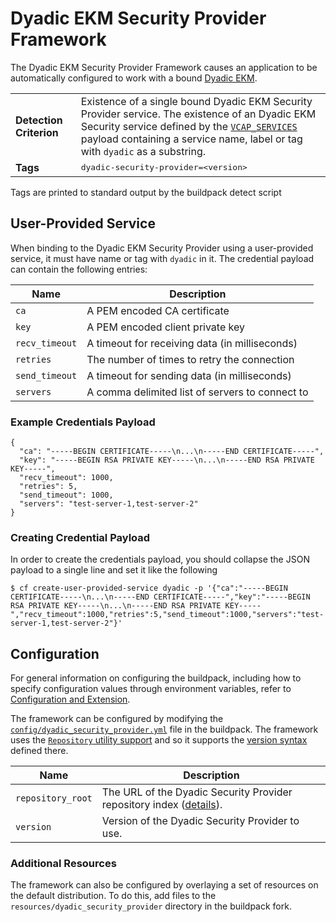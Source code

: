 # Dyadic EKM Security Provider Framework
The Dyadic EKM Security Provider Framework causes an application to be automatically configured to work with a bound [Dyadic EKM][].

<table>
  <tr>
    <td><strong>Detection Criterion</strong></td>
    <td>Existence of a single bound Dyadic EKM Security Provider service. The existence of an Dyadic EKM Security service defined by the <a href="http://docs.cloudfoundry.org/devguide/deploy-apps/environment-variable.html#VCAP-SERVICES"><code>VCAP_SERVICES</code></a> payload containing a service name, label or tag with <code>dyadic</code> as a substring.
</td>
  </tr>
  <tr>
    <td><strong>Tags</strong></td>
    <td><tt>dyadic-security-provider=&lt;version&gt;</tt></td>
  </tr>
</table>
Tags are printed to standard output by the buildpack detect script

## User-Provided Service
When binding to the Dyadic EKM Security Provider using a user-provided service, it must have name or tag with `dyadic` in it. The credential payload can contain the following entries:

| Name | Description
| ---- | -----------
| `ca` | A PEM encoded CA certificate
| `key` | A PEM encoded client private key
| `recv_timeout` | A timeout for receiving data (in milliseconds)
| `retries` | The number of times to retry the connection
| `send_timeout` | A timeout for sending data (in milliseconds)
| `servers` | A comma delimited list of servers to connect to

### Example Credentials Payload
```
{
  "ca": "-----BEGIN CERTIFICATE-----\n...\n-----END CERTIFICATE-----",
  "key": "-----BEGIN RSA PRIVATE KEY-----\n...\n-----END RSA PRIVATE KEY-----",
  "recv_timeout": 1000,
  "retries": 5,
  "send_timeout": 1000,
  "servers": "test-server-1,test-server-2"
}
```

### Creating Credential Payload
In order to create the credentials payload, you should collapse the JSON payload to a single line and set it like the following

```
$ cf create-user-provided-service dyadic -p '{"ca":"-----BEGIN CERTIFICATE-----\n...\n-----END CERTIFICATE-----","key":"-----BEGIN RSA PRIVATE KEY-----\n...\n-----END RSA PRIVATE KEY-----","recv_timeout":1000,"retries":5,"send_timeout":1000,"servers":"test-server-1,test-server-2"}'
```

## Configuration
For general information on configuring the buildpack, including how to specify configuration values through environment variables, refer to [Configuration and Extension][].

The framework can be configured by modifying the [`config/dyadic_security_provider.yml`][] file in the buildpack. The framework uses the [`Repository` utility support][repositories] and so it supports the [version syntax][] defined there.

| Name | Description
| ---- | -----------
| `repository_root` | The URL of the Dyadic Security Provider repository index ([details][repositories]).
| `version` | Version of the Dyadic Security Provider to use.

### Additional Resources
The framework can also be configured by overlaying a set of resources on the default distribution.  To do this, add files to the `resources/dyadic_security_provider` directory in the buildpack fork.

[`config/dyadic_security_provider.yml`]: ../config/dyadic_ekm_security_provider.yml
[Dyadic EKM]: https://www.dyadicsec.com/key_management/
[Configuration and Extension]: ../README.md#configuration-and-extension
[repositories]: extending-repositories.md
[version syntax]: extending-repositories.md#version-syntax-and-ordering
